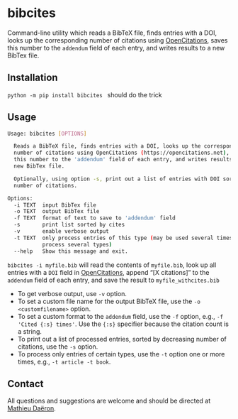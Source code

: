 # bibcites

Command-line utility which reads a BibTeX file, finds entries with a DOI, looks up the corresponding number of citations using [OpenCitations], saves this number to the `addendum` field of each entry, and writes results to a new BibTex file.

## Installation

`python -m pip install bibcites ` should do the trick

## Usage

````sh
Usage: bibcites [OPTIONS]

  Reads a BibTeX file, finds entries with a DOI, looks up the corresponding
  number of citations using OpenCitations (https://opencitations.net), saves
  this number to the 'addendum' field of each entry, and writes results to a
  new BibTex file.

  Optionally, using option -s, print out a list of entries with DOI sorted by
  number of citations.

Options:
  -i TEXT  input BibTex file
  -o TEXT  output BibTex file
  -f TEXT  format of text to save to 'addendum' field
  -s       print list sorted by cites
  -v       enable verbose output
  -t TEXT  only process entries of this type (may be used several times to
           process several types)
  --help   Show this message and exit.
````

`bibcites -i myfile.bib` will read the contents of `myfile.bib`, look up all entries with a `DOI` field in [OpenCitations], append “[X citations]” to the `addendum` field of each entry, and save the result to `myfile_withcites.bib`

* To get verbose output, use `-v` option.
* To set a custom file name for the output BibTeX file, use the `-o <customfilename>` option.
* To set a custom format to the `addendum` field, use the `-f` option, e.g., `-f 'Cited {:s} times'`. Use the `{:s}` specifier because the citation count is a string.
* To print out a list of processed entries, sorted by decreasing number of citations, use the `-s` option.
* To process only entries of certain types, use the `-t` option one or more times, e.g., `-t article -t book`.

## Contact

All questions and suggestions are welcome and should be directed at [Mathieu Daëron](mailto:daeron@lsce.ipsl.fr?subject=[D47crunch]).

[OpenCitations]: (https://opencitations.net)